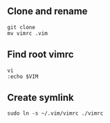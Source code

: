 ## Clone and rename
```
git clone
mv vimrc .vim
```
## Find root vimrc
```
vi
:echo $VIM
```
## Create symlink
```
sudo ln -s ~/.vim/vimrc ./vimrc
```
